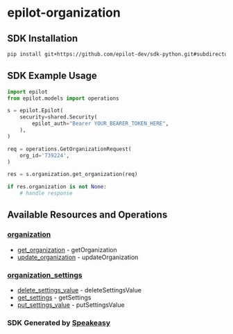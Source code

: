 # epilot-organization

<!-- Start SDK Installation -->
## SDK Installation

```bash
pip install git+https://github.com/epilot-dev/sdk-python.git#subdirectory=organization
```
<!-- End SDK Installation -->

## SDK Example Usage
<!-- Start SDK Example Usage -->
```python
import epilot
from epilot.models import operations

s = epilot.Epilot(
    security=shared.Security(
        epilot_auth="Bearer YOUR_BEARER_TOKEN_HERE",
    ),
)

req = operations.GetOrganizationRequest(
    org_id='739224',
)

res = s.organization.get_organization(req)

if res.organization is not None:
    # handle response
```
<!-- End SDK Example Usage -->

<!-- Start SDK Available Operations -->
## Available Resources and Operations


### [organization](docs/organization/README.md)

* [get_organization](docs/organization/README.md#get_organization) - getOrganization
* [update_organization](docs/organization/README.md#update_organization) - updateOrganization

### [organization_settings](docs/organizationsettings/README.md)

* [delete_settings_value](docs/organizationsettings/README.md#delete_settings_value) - deleteSettingsValue
* [get_settings](docs/organizationsettings/README.md#get_settings) - getSettings
* [put_settings_value](docs/organizationsettings/README.md#put_settings_value) - putSettingsValue
<!-- End SDK Available Operations -->

### SDK Generated by [Speakeasy](https://docs.speakeasyapi.dev/docs/using-speakeasy/client-sdks)
